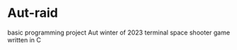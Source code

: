 # Aut-raid
basic programming project  Aut  winter of 2023
terminal space shooter game written in C

